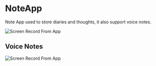 # NoteApp
Note App used to store diaries and thoughts, it also support voice notes.

![Screen Record From App](https://media.giphy.com/media/JJKIHd8O7XlJHXK6wf/giphy.gif)

## Voice Notes
![Screen Record From App](https://media.giphy.com/media/LL8YRzwzESzLU2mJwa/giphy.gif)
